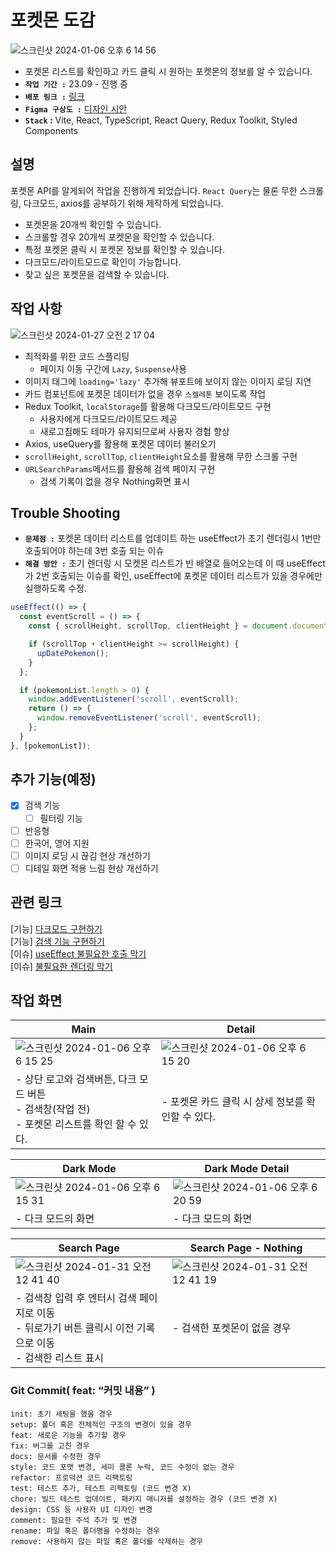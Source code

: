 # 포켓몬 도감
![스크린샷 2024-01-06 오후 6 14 56](https://github.com/jieun419/poke-dex/assets/109754988/406a46ef-a8a7-477a-9493-0f473d3b9832)
- 포켓몬 리스트를 확인하고 카드 클릭 시 원하는 포켓몬의 정보를 알 수 있습니다.
- **`작업 기간 :`** 23.09 - 진행 중
- **`배포 링크 :`** [링크](https://je-poke-dex.vercel.app/)
- **`Figma 구상도 :`** [디자인 시안](https://www.figma.com/file/1Gmg1R2fYyPPrbyeWpOkWa/%ED%8F%AC%EC%BC%93%EB%AA%AC-%EB%8F%84%EA%B0%90?type=design&node-id=0%3A1&mode=design&t=hblSPKcI41uNVdQo-1)
- **`Stack` :** Vite, React, TypeScript, React Query, Redux Toolkit, Styled Components

## 설명
포켓몬 API를 알게되어 작업을 진행하게 되었습니다.
`React Query`는 물론 무한 스크롤링, 다크모드, axios를 공부하기 위해 제작하게 되었습니다.

- 포켓몬을 20개씩 확인할 수 있습니다.
- 스크롤할 경우 20개씩 포켓몬을 확인할 수 있습니다.
- 특정 포켓몬 클릭 시 포켓몬 정보를 확인할 수 있습니다.
- 다크모드/라이트모드로 확인이 가능합니다.
- 찾고 싶은 포켓몬을 검색할 수 있습니다.

## 작업 사항
![스크린샷 2024-01-27 오전 2 17 04](https://github.com/jieun419/poke-dex/assets/109754988/c06b7535-ab0d-4d7e-ba73-26d8e9afcf51)
- 최적화를 위한 코드 스플리팅
  - 페이지 이동 구간에 `Lazy`, `Suspense`사용
- 이미지 태그에 `loading='lazy'` 추가해 뷰포트에 보이지 않는 이미지 로딩 지연
- 카드 컴포넌트에 포켓몬 데이터가 없을 경우 `스켈레톤` 보이도록 작업
- Redux Toolkit, `localStorage`를 활용해 다크모드/라이트모드 구현
  - 사용자에게 다크모드/라이트모드 제공 
  - 새로고침해도 테마가 유지되므로써 사용자 경험 향상
- Axios, useQuery를 활용해 포켓몬 데이터 불러오기
- `scrollHeight`, `scrollTop`, `clientHeight`요소를 활용해 무한 스크롤 구현
- `URLSearchParams`메서드를 활용해 검색 페이지 구현
  - 검색 기록이 없을 경우 Nothing화면 표시 

## Trouble Shooting
- **`문제점 :`** 포켓몬 데이터 리스트를 업데이트 하는 useEffect가 초기 렌더링시 1번만 호출되어야 하는데 3번 호출 되는 이슈
- **`해결 방안 :`** 초기 렌더링 시 모켓몬 리스트가 빈 배열로 들어오는데 이 때 useEffect가 2번 호출되는 이슈를 확인, useEffect에 포켓몬 데이터 리스트가 있을 경우에만 실행하도록 수정.
```typescript
useEffect(() => {
  const eventScroll = () => {
    const { scrollHeight, scrollTop, clientHeight } = document.documentElement;

    if (scrollTop + clientHeight >= scrollHeight) {
      upDatePokemon();
    }
  };

  if (pokemonList.length > 0) {
    window.addEventListener('scroll', eventScroll);
    return () => {
      window.removeEventListener('scroll', eventScroll);
    };
  }
}, [pokemonList]);
```

## 추가 기능(예정)
- [x] 검색 기능
  - [ ] 필터링 기능
- [ ] 반응형
- [ ] 한국어, 영어 지원
- [ ] 이미지 로딩 시 끊김 현상 개선하기
- [ ] 디테일 화면 적용 느림 현상 개선하기

## 관련 링크
[기능] [다크모드 구현하기](https://velog.io/@crg1050/다크모드-구현-하기-react-reduxToolkit-styled-components)<br>
[기능] [검색 기능 구현하기](https://velog.io/@crg1050/포켓몬-도감-URLSearchParams메서드를-활용해-검색-페이지-구현)<br>
[이슈] [useEffect 불필요한 호출 막기](https://velog.io/@crg1050/포켓몬-도감-불필요한-데이터-불러오는-이슈)<br>
[이슈] [불필요한 렌더링 막기](https://velog.io/@crg1050/포켓몬-도감-컴포넌트-분리하기)<br>

## 작업 화면
|Main|Detail|
|------|---|
|![스크린샷 2024-01-06 오후 6 15 25](https://github.com/jieun419/poke-dex/assets/109754988/d2fe1651-8b5d-4fe6-bac6-07425c1bd1bb)|![스크린샷 2024-01-06 오후 6 15 20](https://github.com/jieun419/poke-dex/assets/109754988/7b58dee0-aadf-40fe-83c8-c5b9a1b47f4d)|
|- 상단 로고와 검색버튼, 다크 모드 버튼<br>- 검색창(작업 전)<br>- 포켓몬 리스트를 확인 할 수 있다.|- 포켓몬 카드 클릭 시 상세 정보를 확인할 수 있다.|

|Dark Mode|Dark Mode Detail|
|------|---|
|![스크린샷 2024-01-06 오후 6 15 31](https://github.com/jieun419/poke-dex/assets/109754988/4b719a4f-e2c7-4df9-bdf7-2946c8c4e429)|![스크린샷 2024-01-06 오후 6 20 59](https://github.com/jieun419/poke-dex/assets/109754988/0f1e2b91-aa1e-4489-b47e-cbe24f6baa94)|
|- 다크 모드의 화면|- 다크 모드의 화면|

|Search Page|Search Page - Nothing|
|------|---|
|![스크린샷 2024-01-31 오전 12 41 40](https://github.com/jieun419/poke-dex/assets/109754988/5dad9ec0-d94c-4bcd-8d6c-6031c75eac51)|![스크린샷 2024-01-31 오전 12 41 19](https://github.com/jieun419/poke-dex/assets/109754988/83f2a068-d15c-40bb-8a4c-7dc8f294926d)|
|- 검색창 입력 후 엔터시 검색 페이지로 이동<br>- 뒤로가기 버튼 클릭시 이전 기록으로 이동<br>- 검색한 리스트 표시|- 검색한 포켓몬이 없을 경우|



### Git Commit( feat: “커밋 내용” )

```
init: 초기 세팅을 했을 경우
setup: 폴더 혹은 전체적인 구조의 변경이 있을 경우
feat: 새로운 기능을 추가할 경우
fix: 버그를 고친 경우
docs: 문서를 수정한 경우
style: 코드 포맷 변경, 세미 콜론 누락, 코드 수정이 없는 경우
refactor: 프로덕션 코드 리팩토링
test: 테스트 추가, 테스트 리팩토링 (코드 변경 X)
chore: 빌드 테스트 업데이트, 패키지 매니저를 설정하는 경우 (코드 변경 X)
design: CSS 등 사용자 UI 디자인 변경
comment: 필요한 주석 추가 및 변경
rename: 파일 혹은 폴더명을 수정하는 경우
remove: 사용하지 않는 파일 혹은 폴더를 삭제하는 경우
```
